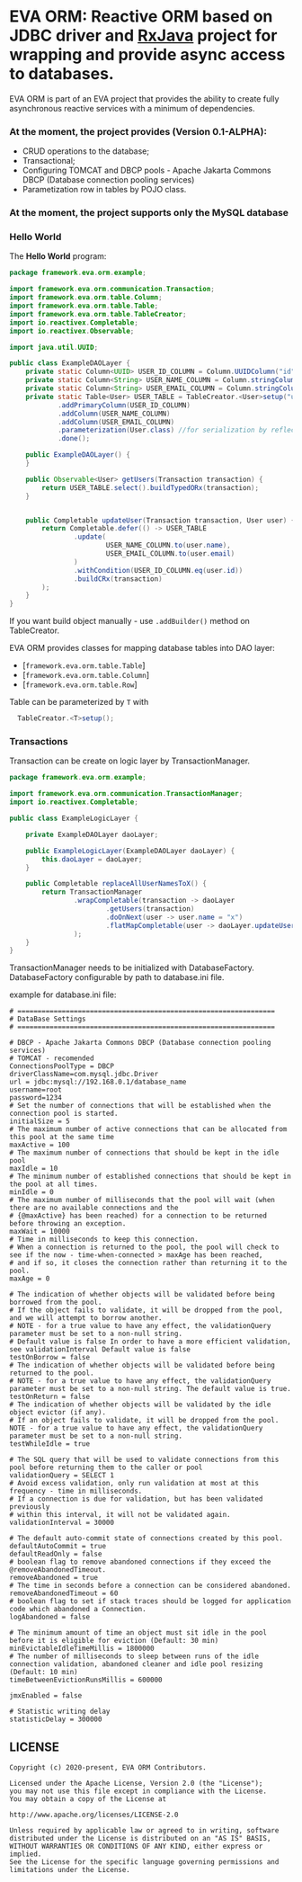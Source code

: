 # EVA ORM: Reactive ORM based on JDBC driver and [RxJava](https://github.com/ReactiveX/RxJava) project for wrapping and provide async access to databases.

EVA ORM is part of an EVA project that provides the ability to create fully asynchronous reactive services with a minimum of dependencies. 

### At the moment, the project provides (Version 0.1-ALPHA):
- CRUD operations to the database;
- Transactional;
- Configuring TOMCAT and DBCP pools - Apache Jakarta Commons DBCP (Database connection pooling services)
- Parametization row in tables by POJO class.

### At the moment, the project supports only the MySQL database


### Hello World

The **Hello World** program:

```java
package framework.eva.orm.example;

import framework.eva.orm.communication.Transaction;
import framework.eva.orm.table.Column;
import framework.eva.orm.table.Table;
import framework.eva.orm.table.TableCreator;
import io.reactivex.Completable;
import io.reactivex.Observable;

import java.util.UUID;

public class ExampleDAOLayer {
    private static Column<UUID> USER_ID_COLUMN = Column.UUIDColumn("id");
    private static Column<String> USER_NAME_COLUMN = Column.stringColumn("name");
    private static Column<String> USER_EMAIL_COLUMN = Column.stringColumn("email");
    private static Table<User> USER_TABLE = TableCreator.<User>setup("user_table")
            .addPrimaryColumn(USER_ID_COLUMN)
            .addColumn(USER_NAME_COLUMN)
            .addColumn(USER_EMAIL_COLUMN)
            .parameterization(User.class) //for serialization by reflection
            .done();

    public ExampleDAOLayer() {
    }

    public Observable<User> getUsers(Transaction transaction) {
        return USER_TABLE.select().buildTypedORx(transaction);
    }


    public Completable updateUser(Transaction transaction, User user) {
        return Completable.defer(() -> USER_TABLE
                .update(
                        USER_NAME_COLUMN.to(user.name),
                        USER_EMAIL_COLUMN.to(user.email)
                )
                .withCondition(USER_ID_COLUMN.eq(user.id))
                .buildCRx(transaction)
        );
    }
}
```
If you want build object manually - use `.addBuilder()` method on TableCreator.


EVA ORM provides classes for mapping database tables into DAO layer:
 - [`framework.eva.orm.table.Table`]
 - [`framework.eva.orm.table.Column`]
 - [`framework.eva.orm.table.Row`]

Table can be parameterized by `T` with 
```java 
  TableCreator.<T>setup();
```
### Transactions
Transaction can be create on logic layer by TransactionManager.

```java
package framework.eva.orm.example;

import framework.eva.orm.communication.TransactionManager;
import io.reactivex.Completable;

public class ExampleLogicLayer {

    private ExampleDAOLayer daoLayer;

    public ExampleLogicLayer(ExampleDAOLayer daoLayer) {
        this.daoLayer = daoLayer;
    }

    public Completable replaceAllUserNamesToX() {
        return TransactionManager
                .wrapCompletable(transaction -> daoLayer
                        .getUsers(transaction)
                        .doOnNext(user -> user.name = "x")
                        .flatMapCompletable(user -> daoLayer.updateUser(transaction, user))
                );
    }
}
```

TransactionManager needs to be initialized with DatabaseFactory. DatabaseFactory configurable by path to database.ini file.

example for database.ini file:
```
# ================================================================
# DataBase Settings
# ================================================================

# DBCP - Apache Jakarta Commons DBCP (Database connection pooling services)
# TOMCAT - recomended
ConnectionsPoolType = DBCP
driverClassName=com.mysql.jdbc.Driver
url = jdbc:mysql://192.168.0.1/database_name
username=root
password=1234
# Set the number of connections that will be established when the connection pool is started.
initialSize = 5
# The maximum number of active connections that can be allocated from this pool at the same time
maxActive = 100
# The maximum number of connections that should be kept in the idle pool
maxIdle = 10
# The minimum number of established connections that should be kept in the pool at all times.
minIdle = 0
# The maximum number of milliseconds that the pool will wait (when there are no available connections and the
# {@maxActive} has been reached) for a connection to be returned before throwing an exception.
maxWait = 10000
# Time in milliseconds to keep this connection.
# When a connection is returned to the pool, the pool will check to see if the now - time-when-connected > maxAge has been reached,
# and if so, it closes the connection rather than returning it to the pool.
maxAge = 0

# The indication of whether objects will be validated before being borrowed from the pool.
# If the object fails to validate, it will be dropped from the pool, and we will attempt to borrow another.
# NOTE - for a true value to have any effect, the validationQuery parameter must be set to a non-null string.
# Default value is false In order to have a more efficient validation, see validationInterval Default value is false
testOnBorrow = false
# The indication of whether objects will be validated before being returned to the pool.
# NOTE - for a true value to have any effect, the validationQuery parameter must be set to a non-null string. The default value is true.
testOnReturn = false
# The indication of whether objects will be validated by the idle object evictor (if any).
# If an object fails to validate, it will be dropped from the pool. NOTE - for a true value to have any effect, the validationQuery parameter must be set to a non-null string.
testWhileIdle = true

# The SQL query that will be used to validate connections from this pool before returning them to the caller or pool
validationQuery = SELECT 1
# Avoid excess validation, only run validation at most at this frequency - time in milliseconds.
# If a connection is due for validation, but has been validated previously
# within this interval, it will not be validated again.
validationInterval = 30000

# The default auto-commit state of connections created by this pool.
defaultAutoCommit = true
defaultReadOnly = false
# boolean flag to remove abandoned connections if they exceed the @removeAbandonedTimeout.
removeAbandoned = true
# The time in seconds before a connection can be considered abandoned.
removeAbandonedTimeout = 60
# boolean flag to set if stack traces should be logged for application code which abandoned a Connection.
logAbandoned = false

# The minimum amount of time an object must sit idle in the pool before it is eligible for eviction (Default: 30 min)
minEvictableIdleTimeMillis = 1800000
# The number of milliseconds to sleep between runs of the idle connection validation, abandoned cleaner and idle pool resizing (Default: 10 min)
timeBetweenEvictionRunsMillis = 600000

jmxEnabled = false

# Statistic writing delay
statisticDelay = 300000
```

## LICENSE

    Copyright (c) 2020-present, EVA ORM Contributors.

    Licensed under the Apache License, Version 2.0 (the "License");
    you may not use this file except in compliance with the License.
    You may obtain a copy of the License at

    http://www.apache.org/licenses/LICENSE-2.0

    Unless required by applicable law or agreed to in writing, software
    distributed under the License is distributed on an "AS IS" BASIS,
    WITHOUT WARRANTIES OR CONDITIONS OF ANY KIND, either express or implied.
    See the License for the specific language governing permissions and
    limitations under the License.
